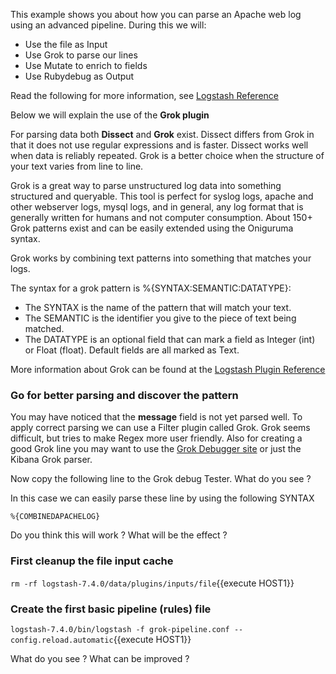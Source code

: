 This example shows you about how you can parse an Apache web log using an advanced pipeline. During this we will:

- Use the file as Input
- Use Grok to parse our lines
- Use Mutate to enrich to fields
- Use Rubydebug as Output

Read the following for more information, see [Logstash Reference](https://www.elastic.co/guide/en/logstash/current/advanced-pipeline.html)

Below we will explain the use of the **Grok plugin**

For parsing data both **Dissect** and **Grok** exist. Dissect differs from Grok in that it does not use regular expressions and is faster. Dissect works well when data is reliably repeated. Grok is a better choice when the structure of your text varies from line to line.

Grok is a great way to parse unstructured log data into something structured and queryable. This tool is perfect for syslog logs, apache and other webserver logs, mysql logs, and in general, any log format that is generally written for humans and not computer consumption. About 150+ Grok patterns exist and can be easily extended using the Oniguruma syntax.

Grok works by combining text patterns into something that matches your logs.

The syntax for a grok pattern is %{SYNTAX:SEMANTIC:DATATYPE}:

- The SYNTAX is the name of the pattern that will match your text.
- The SEMANTIC is the identifier you give to the piece of text being matched.
- The DATATYPE is an optional field that can mark a field as Integer (int) or Float (float). Default fields are all marked as Text.

More information about Grok can be found at the [Logstash Plugin Reference](https://www.elastic.co/guide/en/logstash/current/plugins-filters-grok.html)

### Go for better parsing and discover the pattern

You may have noticed that the **message** field is not yet parsed well. To apply correct parsing we can use a Filter plugin called Grok. Grok seems difficult, but tries to make Regex more user friendly. Also for creating a good Grok line you may want to use the [Grok Debugger site](http://grokdebug.herokuapp.com) or just the Kibana Grok parser.

Now copy the following line to the Grok debug Tester. What do you see ?

In this case we can easily parse these line by using the following SYNTAX

``%{COMBINEDAPACHELOG}``

Do you think this will work ? What will be the effect ?

### First cleanup the file input cache

`rm -rf logstash-7.4.0/data/plugins/inputs/file`{{execute HOST1}}

### Create the first basic pipeline (rules) file

`logstash-7.4.0/bin/logstash -f grok-pipeline.conf --config.reload.automatic`{{execute HOST1}}

What do you see ? What can be improved ?
